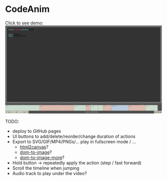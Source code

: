 # CodeAnim

Click to see demo:
[![Screenshot](https://github.com/Janiczek/codeanim/raw/master/doc/screenshot.png)](https://github.com/Janiczek/codeanim/raw/master/doc/screencast.mp4)

TODO:
* deploy to GitHub pages
* UI buttons to add/delete/reorder/change duration of actions
* Export to SVG/GIF/MP4/PNGs/... play in fullscreen mode / ...
    * [html2canvas](https://html2canvas.hertzen.com/)?
    * [dom-to-image](https://github.com/tsayen/dom-to-image)?
    * [dom-to-image-more](https://github.com/1904labs/dom-to-image-more)?
* Hold button -> repeatedly apply the action (step / fast forward)
* Scroll the timeline when jumping
* Audio track to play under the video?

